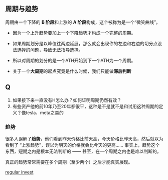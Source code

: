 ## 周期与趋势



周期由一个下降的 **B 阶段**和上涨的 **A 阶段**构成，这个被称为是一个“微笑曲线”。

* 因为一个上升趋势要加上一个下降趋势才构成一个完整的周期。
* 如果周期划分是以峰值往两边延展，那么就会出现你的左边和右边的切分点没法选择的问题，导致无法指导选择。
* 所以对周期的划分的是一个ATH开始到下一个ATH为一个周期。

* 关于一个**大周期**的起点究竟是什么时候，我们只能做**滞后判断** 

## Q

1. 如果接下来一直没有H怎么办？如何证明周期仍然有效？
2. 有些资产他的前10年乃至20年都很平，这种是不是就不是和试用这种周期的定义？像tesla、meta之类的

### 趋势

很多人误解了**趋势**，他们看到昨天价格比前天高，今天价格比昨天高，然后就以为看到了 “上涨趋势”，误以为明天的价格就会比今天的更高…… 事实上，趋势这个东西，短期之内是根本无法判断的 —— 甚至，在一个周期之内也是难以判断的。

真正的趋势常常需要在多个周期（至少两个）之后才能真实展现。 





[regular invest](https://ri.firesbox.com/#/cn/?id=_12-%e6%89%80%e8%b0%93%e9%95%bf%e6%9c%9f%e5%ae%83%e7%a9%b6%e7%ab%9f%e6%98%af%e5%a4%9a%e4%b9%85)